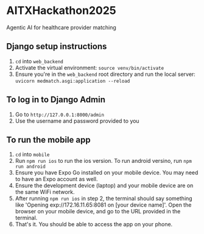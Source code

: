 # AITXHackathon2025
Agentic AI for healthcare provider matching

## Django setup instructions
1. `cd` into `web_backend`
3. Activate the virtual environment: `source venv/bin/activate`
5. Ensure you're in the `web_backend` root directory and run the local server: `uvicorn medmatch.asgi:application --reload`

## To log in to Django Admin
1. Go to `http://127.0.0.1:8000/admin`
2. Use the username and password provided to you


## To run the mobile app
1. `cd` into `mobile`
2. Run `npm run ios` to run the ios version. To run android versino, run `npm run android`
3. Ensure you have Expo Go installed on your mobile device. You may need to have an Expo account as well.
4. Ensure the development device (laptop) and your mobile device are on the same WiFi network.
5. After running `npm run ios` in step 2, the terminal should say something like 'Opening exp://172.16.11.65:8081 on [your device name]'. Open the browser on your mobile device, and go to the URL provided in the terminal.
6. That's it. You should be able to access the app on your phone.
